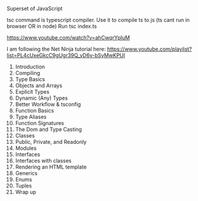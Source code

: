 Superset of JavaScript

tsc command is typescript compiler. Use it to compile ts to js (ts cant run in browser OR in node)
Run tsc index.ts 

https://www.youtube.com/watch?v=ahCwqrYpIuM

I am following the Net Ninja tutorial here: https://www.youtube.com/playlist?list=PL4cUxeGkcC9gUgr39Q_yD6v-bSyMwKPUI


1. Introduction
2. Compiling
3. Type Basics
4. Objects and Arrays
5. Explicit Types
6. Dynamic (Any) Types
7. Better Workflow & tsconfig
8. Function Basics
9. Type Aliases
10. Function Signatures
11. The Dom and Type Casting
12. Classes
13. Public, Private, and Readonly  
14. Modules
15. Interfaces
16. Interfaces with classes
17. Rendering an HTML template
18. Generics
19. Enums
20. Tuples
21. Wrap up